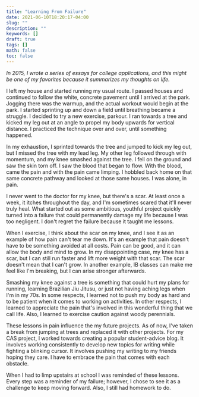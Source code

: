 ```yaml
---
title: "Learning From Failure"
date: 2021-06-10T18:20:17-04:00
slug: ""
description: ""
keywords: []
draft: true
tags: []
math: false
toc: false
---
```

*In 2015, I wrote a series of essays for college applications, and this might be one of my favorites because it summarizes my thoughts on life.* 

I left my house and started running my usual route. I passed houses and continued to follow the white, concrete pavement until I arrived at the park. Jogging there was the warmup, and the actual workout would begin at the park. I started sprinting up and down a field until breathing became a struggle. I decided to try a new exercise, parkour. I ran towards a tree and kicked my leg out at an angle to propel my body upwards for vertical distance. I practiced the technique over and over, until something happened.

In my exhaustion, I sprinted towards the tree and jumped to kick my leg out, but I missed the tree with my lead leg. My other leg followed through with momentum, and my knee smashed against the tree. I fell on the ground and saw the skin torn off. I saw the blood that began to flow. With the blood, came the pain and with the pain came limping. I hobbled back home on that same concrete pathway and looked at those same houses. I was alone, in pain.

I never went to the doctor for my knee, but there's a scar. At least once a week, it itches throughout the day, and I'm sometimes scared that it'll never truly heal. What started out as some ambitious, youthful project quickly turned into a failure that could permanently damage my life because I was too negligent. I don't regret the failure because it taught me lessons.

When I exercise, I think about the scar on my knee, and I see it as an example of how pain can't tear me down. It's an example that pain doesn't have to be something avoided at all costs. Pain can be good, and it can allow the body and mind to grow. In my disappointing case, my knee has a scar, but I can still run faster and lift more weight with that scar. The scar doesn't mean that I can't grow. In another example, IB classes can make me feel like I'm breaking, but I can arise stronger afterwards.

Smashing my knee against a tree is something that could hurt my plans for running, learning Brazilian Jiu Jitusu, or just not having aching legs when I'm in my 70s. In some respects, I learned not to push my body as hard and to be patient when it comes to working on activities. In other respects, I learned to appreciate the pain that's involved in this wonderful thing that we call life. Also, I learned to exercise caution against woody perennials.

These lessons in pain influence the my future projects. As of now, I've taken a break from jumping at trees and replaced it with other projects. For my CAS project, I worked towards creating a popular student-advice blog. It involves working consistently to develop new topics for writing while fighting a blinking cursor. It involves pushing my writing to my friends hoping they care. I have to embrace the pain that comes with each obstacle.

When I had to limp upstairs at school I was reminded of these lessons. Every step was a reminder of my failure; however, I chose to see it as a challenge to keep moving forward. Also, I still had homework to do.

